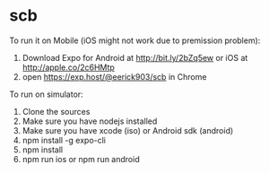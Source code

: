# scb
To run it on Mobile (iOS might not work due to premission problem):
1. Download Expo for Android at http://bit.ly/2bZq5ew or iOS at http://apple.co/2c6HMtp
2. open https://exp.host/@eerick903/scb in Chrome

To run on simulator:
1. Clone the sources
2. Make sure you have nodejs installed
3. Make sure you have xcode (iso) or Android sdk (android)
4. npm install -g expo-cli
5. npm install
6. npm run ios or npm run android
